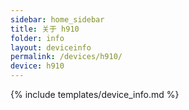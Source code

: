 ```yaml
---
sidebar: home_sidebar
title: 关于 h910
folder: info
layout: deviceinfo
permalink: /devices/h910/
device: h910
---
```

{% include templates/device_info.md %}
